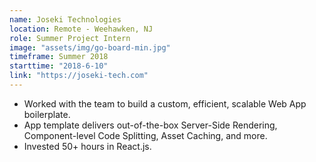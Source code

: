 ```yaml
---
name: Joseki Technologies
location: Remote - Weehawken, NJ
role: Summer Project Intern
image: "assets/img/go-board-min.jpg"
timeframe: Summer 2018
starttime: "2018-6-10"
link: "https://joseki-tech.com"
---
```


- Worked with the team to build a custom, efficient, scalable Web App boilerplate.
- App template delivers out-of-the-box Server-Side Rendering, Component-level Code Splitting, Asset Caching, and more.
- Invested 50+ hours in React.js.


